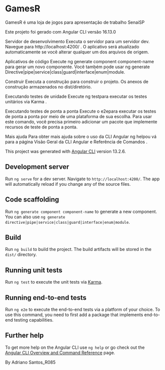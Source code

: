 # GamesR

GamesR é uma loja de jogos para apresentação de trabalho SenaiSP

Este projeto foi gerado com Angular CLI versão 16.13.0

Servidor de desenvolvimento Executa o servidor para um servidor dev. Navegue para http://localhost:4200/ . O aplicativo será atualizado automaticamente se você alterar qualquer um dos arquivos de origem.

Aplicativos de código Execute ng generate component component-name para gerar um novo componente. Você também pode usar ng generate Directive|pipe|service|class|guard|interface|enum|module.

Construir Executa a construção para construir o projeto. Os anexos de construção armazenados no dist/diretório.

Executando testes de unidade Execute ng testpara executar os testes unitários via Karma .

Executando testes de ponta a ponta Execute o e2epara executar os testes de ponta a ponta por meio de uma plataforma de sua escolha. Para usar este comando, você precisa primeiro adicionar um pacote que implemente recursos de teste de ponta a ponta.

Mais ajuda Para obter mais ajuda sobre o uso da CLI Angular ng helpou vá para a página Visão Geral da CLI Angular e Referência de Comandos .

This project was generated with [Angular CLI](https://github.com/angular/angular-cli) version 13.2.6.

## Development server

Run `ng serve` for a dev server. Navigate to `http://localhost:4200/`. The app will automatically reload if you change any of the source files.

## Code scaffolding

Run `ng generate component component-name` to generate a new component. You can also use `ng generate directive|pipe|service|class|guard|interface|enum|module`.

## Build

Run `ng build` to build the project. The build artifacts will be stored in the `dist/` directory.

## Running unit tests

Run `ng test` to execute the unit tests via [Karma](https://karma-runner.github.io).

## Running end-to-end tests

Run `ng e2e` to execute the end-to-end tests via a platform of your choice. To use this command, you need to first add a package that implements end-to-end testing capabilities.

## Further help

To get more help on the Angular CLI use `ng help` or go check out the [Angular CLI Overview and Command Reference](https://angular.io/cli) page.

By Adriano Santos_R085
